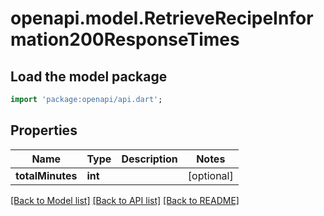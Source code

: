 # openapi.model.RetrieveRecipeInformation200ResponseTimes

## Load the model package
```dart
import 'package:openapi/api.dart';
```

## Properties
Name | Type | Description | Notes
------------ | ------------- | ------------- | -------------
**totalMinutes** | **int** |  | [optional] 

[[Back to Model list]](../README.md#documentation-for-models) [[Back to API list]](../README.md#documentation-for-api-endpoints) [[Back to README]](../README.md)


